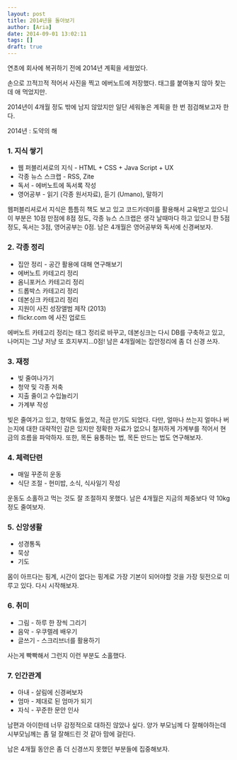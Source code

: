 ```yaml
---
layout: post
title: 2014년을 돌아보기
author: [Aria]
date: 2014-09-01 13:02:11
tags: []
draft: true
---
```


연초에 회사에 복귀하기 전에 2014년 계획을 세웠었다.

손으로 끄적끄적 적어서 사진을 찍고 에버노트에 저장했다. 태그를 붙여놓지 않아 찾는데 애 먹었지만.

2014년이 4개월 정도 밖에 남지 않았지만 일단 세워놓은 계획을 한 번 점검해보고자 한다.

2014년 : 도약의 해

### 1\. 지식 쌓기

*   웹 퍼블리셔로의 지식 \- HTML + CSS + Java Script + UX
*   각종 뉴스 스크랩 \- RSS, Zite
*   독서 \- 에버노트에 독서록 작성
*   영어공부 \- 읽기 (각종 원서자료), 듣기 (Umano), 말하기

웹퍼블리셔로서 지식은 틈틈히 책도 보고 있고 코드카데미를 활용해서 교육받고 있으니 이 부분은 10점 만점에 8점 정도, 각종 뉴스 스크랩은 생각 날때마다 하고 있으니 한 5점 정도, 독서는 3점, 영어공부는 0점. 남은 4개월은 영어공부와 독서에 신경써보자.

### 2\. 각종 정리

*   집안 정리 \- 공간 활용에 대해 연구해보기
*   에버노트 카테고리 정리
*   옴니포커스 카테고리 정리
*   드롭박스 카테고리 정리
*   데본싱크 카테고리 정리
*   지원이 사진 성장앨범 제작 (2013)
*   flickr.com 에 사진 업로드

에버노트 카테고리 정리는 태그 정리로 바꾸고, 데본싱크는 다시 DB를 구축하고 있고, 나머지는 그냥 저냥 또 흐지부지...0점! 남은 4개월에는 집안정리에 좀 더 신경 쓰자.

### 3\. 재정

*   빚 줄여나가기
*   청약 및 각종 저축
*   지출 줄이고 수입늘리기
*   가계부 작성

빚은 줄여가고 있고, 청약도 들었고, 적금 만기도 되었다. 다만, 얼마나 쓰는지 얼마나 버는지에 대한 대략적인 감은 있지만 정확한 자료가 없으니 철저하게 가계부를 적어서 현금의 흐름을 파악하자. 또한, 목돈 융통하는 법, 목돈 만드는 법도 연구해보자.

### 4\. 체력단련

*   매일 꾸준히 운동
*   식단 조절 \- 현미밥, 소식, 식사일기 작성

운동도 소홀하고 먹는 것도 잘 조절하지 못했다. 남은 4개월은 지금의 체중보다 약 10kg 정도 줄여보자.

### 5\. 신앙생활

*   성경통독
*   묵상
*   기도

몸이 아프다는 핑계, 시간이 없다는 핑계로 가장 기본이 되어야할 것을 가장 뒷전으로 미루고 있다. 다시 시작해보자.

### 6\. 취미

*   그림 \- 하루 한 장씩 그리기
*   음악 \- 우쿠렐레 배우기
*   글쓰기 \- 스크리브너를 활용하기

사는게 빡빡해서 그런지 이런 부분도 소홀했다.

### 7\. 인간관계

*   아내 \- 살림에 신경써보자
*   엄마 \- 제대로 된 엄마가 되기
*   자식 \- 꾸준한 문안 인사

남편과 아이한테 너무 감정적으로 대하진 않았나 싶다. 양가 부모님께 다 잘해야하는데 시부모님께는 좀 덜 잘해드린 것 같아 맘에 걸린다.

남은 4개월 동안은 좀 더 신경쓰지 못했던 부분들에 집중해보자.